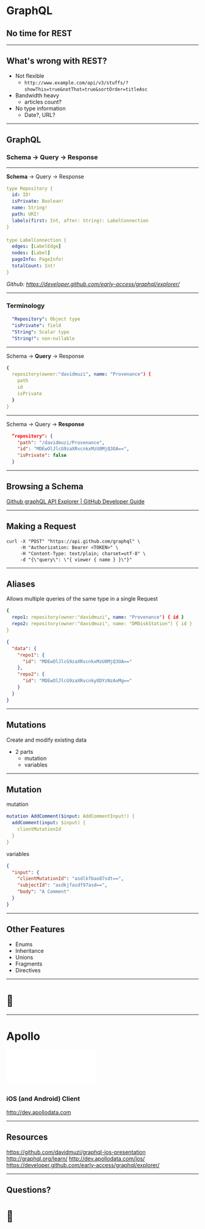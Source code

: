 # GraphQL
## No time for REST

---

## What's wrong with REST?
- Not flexible
  - `http://www.example.com/api/v3/stuffs/?showThis=true&notThat=true&sortOrder=titleAsc
`
- Bandwidth heavy
  - articles count?
- No type information
  - Date?, URL?

---

## GraphQL

### Schema -> Query -> Response

---

**Schema** -> Query -> Response

```yaml
type Repository {
  id: ID!
  isPrivate: Boolean!
  name: String!
  path: URI!
  labels(first: Int, after: String): LabelConnection
}

type LabelConnection {
  edges: [LabelEdge]
  nodes: [Label]
  pageInfo: PageInfo!
  totalCount: Int!
}
```

*Github: https://developer.github.com/early-access/graphql/explorer/*

---

### Terminology

```yaml
  "Repository": Object type
  "isPrivate": field
  "String": Scalar type
  "String!": non-nullable
```

---

Schema -> **Query** -> Response

```yaml
{  
  repository(owner:"davidmuzi", name: "Provenance") {
    path
    id
    isPrivate
  }
}
```

---

Schema -> Query -> **Response**

```json
  “repository": {
    "path": "/davidmuzi/Provenance",  
    "id": "MDEwOlJlcG9zaXRvcnkxMzU0MjQ3OA==",
    "isPrivate": false    
  }
```

---

## Browsing a Schema

[Github graphQL API Explorer | GitHub Developer Guide](https://developer.github.com/early-access/graphql/explorer/)

---

## Making a Request

```
curl -X "POST" "https://api.github.com/graphql" \
     -H "Authorization: Bearer <TOKEN>" \
     -H "Content-Type: text/plain; charset=utf-8" \
     -d "{\"query\": \"{ viewer { name } }\"}"
```

---

## Aliases

Allows multiple queries of the same type in a single Request

```yaml
{  
  repo1: repository(owner:"davidmuzi", name: "Provenance") { id }
  repo2: repository(owner:"davidmuzi", name: "DMDiskStation") { id }
}
```
```json
{
  "data": {
    "repo1": {
      "id": "MDEwOlJlcG9zaXRvcnkxMzU0MjQ3OA=="
    },
    "repo2": {
      "id": "MDEwOlJlcG9zaXRvcnkyODYzNzAxMg=="
    }
  }
}
```
___

## Mutations

Create and modify existing data

- 2 parts
  - mutation
  - variables

---

## Mutation

mutation

```yaml
mutation AddComment($input: AddCommentInput!) {
  addComment(input: $input) {
    clientMutationId
  }
}
```
variables

```json
{
  "input": {
    "clientMutationId": "asdlkfbao87sdt==",
    "subjectId": "asdkjfasdf97asd==",
    "body": "A Comment"
  }
}
```

___

## Other Features

- Enums
- Inheritance
- Unions
- Fragments
- Directives

___

# :iphone:
___

# Apollo  

![inline, 200%](apollo.png)

### iOS (and Android) Client
http://dev.apollodata.com

---

## Resources

https://github.com/davidmuzi/graphql-ios-presentation
http://graphql.org/learn/
http://dev.apollodata.com/ios/
https://developer.github.com/early-access/graphql/explorer/

---

## Questions?

# 🤔
